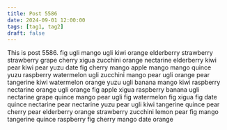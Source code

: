 ```yaml
---
title: Post 5586
date: 2024-09-01 12:00:00
tags: [tag1, tag2]
draft: false
---
```

This is post 5586.
fig
ugli
mango
ugli
kiwi
orange
elderberry
strawberry
strawberry
grape
cherry
xigua
zucchini
orange
nectarine
elderberry
kiwi
pear
kiwi
pear
yuzu
date
fig
cherry
mango
apple
mango
mango
quince
yuzu
raspberry
watermelon
ugli
zucchini
mango
pear
ugli
orange
pear
tangerine
kiwi
watermelon
orange
yuzu
ugli
banana
mango
kiwi
raspberry
nectarine
orange
ugli
orange
fig
apple
xigua
raspberry
banana
ugli
nectarine
grape
quince
mango
pear
ugli
fig
watermelon
fig
xigua
fig
date
quince
nectarine
pear
nectarine
yuzu
pear
ugli
kiwi
tangerine
quince
pear
cherry
pear
elderberry
orange
strawberry
zucchini
lemon
pear
fig
mango
tangerine
quince
raspberry
fig
cherry
mango
date
orange
